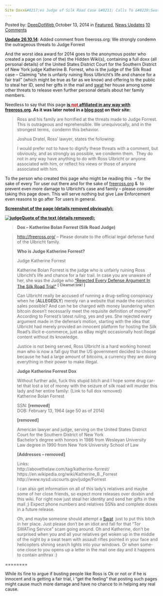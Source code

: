 ```yaml
---
Site Doxx&#8217;es Judge of Silk Road Case &#8211; Calls To &#8220;Swat&#8221; Her
---
```

<article class="post-listing post-7363 post type-post status-publish format-standard has-post-thumbnail hentry  tag-case tag-deepweb tag-details tag-dox tag-judge tag-personal tag-posted tag-road tag-silk">
    <div class="post-inner">
        <span>Posted by: <a href="https://www.deepdotweb.com/author/admin/" title="">DeepDotWeb </a></span>
    <span>October 13, 2014</span>
    <span>in <a href="https://www.deepdotweb.com/category/deepdot-news/" rel="category tag">Featured</a>, <a href="https://www.deepdotweb.com/category/news-updates/" rel="category tag">News Updates</a></span>
    <span><a href="https://www.deepdotweb.com/2014/10/13/site-doxxes-judge-of-silk-road-case-calls-to-swat-her/#comments">10 Comments</a></span>
    </p>
    <div class="clear"></div>
    <div class="entry">
    <p><span style="text-decoration: underline;"><strong>Update 26.10.14</strong></span>: Added comment from freeross.org: We strongly condemn the outrageous threats to Judge Forrest</p>
    <p>And the worst idea award for 2014 goes to the anonymous poster who created a page on (one of the) the Hidden Wiki(s), containing a full doxx (all personal details) of the United States District Court for the Southern District of New York judge Katherine B. Forrest, who is the judge of the Silk Road case &#8211; Claiming &#8220;she is unfairly ruining Ross Ulbricht’s life and chance for a fair trail&#8221; (which might be true as far as we know) and offering to the public to steal her ID, send her gifts in the mail and <a href="http://en.wikipedia.org/wiki/Swatting">swat</a> her house among some other threats to release even further personal details about her family members.</p>
    <p>Needless to say that this page <span style="text-decoration: underline;"><strong>is <span style="color: #ff0000; text-decoration: underline;">not</span> affiliated in any way with <a href="http://freeross.org/" target="_blank">freeross.org</a></strong></span><strong>. </strong><strong>As it was later noted in a <a href="http://freeross.org/we-condemn-the-outrageous-threats-to-judge-forrest/" target="_blank">blog post</a> on their site:</strong></p>
    <blockquote><p>Ross and his family are horrified at the threats made to Judge Forrest. This is outrageous and reprehensible. We unequivocally, and in the strongest terms,  condemn this behavior.</p>
    <p>Joshua Dratel, Ross’ lawyer, states the following:</p>
    <p>I would prefer not to have to dignify these threats with a comment, but obviously, and as strongly as possible, we condemn them.  They do not in any way have anything to do with Ross Ulbricht or anyone associated with him, or reflect his views or those of anyone associated with him.</p></blockquote>
    <p>To the person who created this page who might be reading this  &#8211; for the sake of every Tor user out there and for the sake of <a href="http://freeross.org/" target="_blank">freeross.org</a> &amp;  to prevent even more damage to Ulbricht&#8217;s case and family &#8211; please consider taking this page down. This will serve nothing but give Law Enforcement even reasons to go after Tor users in general.</p>
    <p><span style="text-decoration: underline;"><strong>Screenshot of the page (details removed obviously):</strong></span></p>
    <p><span style="text-decoration: underline;"><strong><a href="/imgs/2014/10/judge1.png"><img class="aligncenter  wp-image-7377" src="/imgs/2014/10/judge1.png" alt="judge" width="746" height="618" srcset="/imgs/2014/10/judge1.png 1023w, /imgs/2014/10/judge1-300x249.png 300w" sizes="(max-width: 746px) 100vw, 746px"/></a>Quote of the text (details removed):</strong></span></p>
    <blockquote>
    <p id="firstHeading" class="firstHeading" lang="en"><strong><span dir="auto">Dox &#8211; Katherine Bolan Forrest (Silk Road Judge)</span></strong></p>
    </blockquote>
    <div id="bodyContent" class="mw-body">
    <div id="mw-content-text" class="mw-content-ltr" dir="ltr" lang="en">
    <blockquote><p><a class="external free" href="http://freeross.org/" rel="nofollow">http://freeross.org/</a> &#8211; Please donate to the official legal defense fund of the Ulbricht family.</p>
    <p><strong><span id="Who_is_Judge_Katherine_Forrest.3F" class="mw-headline">Who is Judge Katherine Forrest?</span></strong></p>
    <div class="thumb tright">
    <div class="thumbinner">
    <div class="thumbcaption">Judge Katherine Forrest</div>
    </div>
    </div>
    <p>Katherine Bolan Forrest is the judge who is unfairly ruining Ross Ulbricht&#8217;s life and chance for a fair trail. In case you are unaware of her, she was the Judge who <a class="external text" href="http://www.deepdotweb.com/2014/07/09/judge-rejects-every-defense-argument-made-in-the-silk-road-trial/" rel="nofollow">&#8220;Rejected Every Defense Argument In The Silk Road Trial&#8221;</a> <sup><b>[</b> <b>Clearnet link!</b> <b>]</b></sup></p>
    <p>Can Ulbricht really be accused of running a drug-selling conspiracy when he (<b>ALLEGEDLY</b>) merely ran a website that made the narcotics sales possible? And can he be charged with money laundering when bitcoin doesn’t necessarily meet the requisite definition of money?’ According to Forrest’s latest ruling, yes and yes. She rejected every argument made in the defense’s motion, starting with the idea that Ulbricht had merely provided an innocent platform for hosting the Silk Road’s illicit e-commerce, just as eBay might occasionally host illegal content without its knowledge.</p>
    <p>Justice is not being served, Ross Ulbricht is a hard working honest man who is now a fall guy that the US government decided to choose because he had a large amount of bitcoins, a currency they are doing everything in their power to make illegal.</p>
    <p><strong><span id="Judge_Katherine_Forrest_Dox" class="mw-headline">Judge Katherine Forrest Dox</span></strong></p>
    <p>Without further ado, fuck this stupid bitch and I hope some drug cartel that lost a lot of money with the seizure of silk road will murder this lady and her entire family: {Link to full dox removed}<br/>
    Katherine Bolan Forrest</p>
    <p>SSN: <strong>[removed]</strong><br/>
    DOB: February 13, 1964 (age 50 as of 2014)</p>
    <p><strong>[removed]</strong></p>
    <p>American lawyer and judge, serving on the United States District Court for the Southern District of New York<br/>
    Bachelor&#8217;s degree with honors in 1986 from Wesleyan University<br/>
    Law degree in 1990 from New York University School of Law</p>
    <p><strong>[Addresses &#8211; removed]</strong></p>
    <p>Links:<br/>
    http://abovethelaw.com/tag/katherine-forrest/<br/>
    https://en.wikipedia.org/wiki/Katherine_B._Forrest<br/>
    http://www.nysd.uscourts.gov/judge/Forrest</p>
    <p>I can also get information on all of this lady&#8217;s relatives and maybe some of her close friends, so expect more releases over doxbin and this wiki. For right now just steal her identity and send her gifts in the mail ;) Expect phone numbers and relatives SSNs and complete doxes in a future release.</p>
    <p>Oh, and maybe someone should attempt a <a class="external text" href="https://en.wikipedia.org/wiki/Swatting" rel="nofollow">Swat</a>  just to put this bitch in her place. Just please don&#8217;t be an idiot and fall for that &#8220;Tor SWATing Service&#8221; scam going around. Oh and Katherine, don&#8217;t be surprised when you and all your relatives get woken up in the middle of the night by a swat team with assault rifles pointed in your face and helicopters shining search lights into your windows. Or when someone close to you opens up a letter in the mail one day and it happens to contain anthrax :)</p></blockquote>
    </div>
    </div>
    <p>========</p>
    <p>While its fine to argue if busting people like Ross is Ok or not or if he is innocent and is getting a fair trial, i &#8220;get the feeling&#8221; that posting such pages might cause much more damage and have no chance to in helping any real cause.</p>
    </div>
    <span style="display:none"><a href="https://www.deepdotweb.com/tag/case/" rel="tag">case</a> <a href="https://www.deepdotweb.com/tag/deepweb/" rel="tag">deepweb</a> <a href="https://www.deepdotweb.com/tag/details/" rel="tag">details</a> <a href="https://www.deepdotweb.com/tag/dox/" rel="tag">dox</a> <a href="https://www.deepdotweb.com/tag/judge/" rel="tag">judge</a> <a href="https://www.deepdotweb.com/tag/personal/" rel="tag">personal</a> <a href="https://www.deepdotweb.com/tag/posted/" rel="tag">posted</a> </span> <span style="display:none" class="updated">2014-10-13</span>
    <div style="display:none" class="vcard author" itemprop="author" itemscope itemtype="http://schema.org/Person"><strong class="fn" itemprop="name"><a href="https://www.deepdotweb.com/author/admin/" title="Posts by DeepDotWeb" rel="author">DeepDotWeb</a></strong></div>
    </div>
</article>

